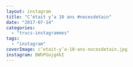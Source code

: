```yaml
---
layout: instagram
title: "C’était y’a 10 ans #nocesdetain"
date: "2017-07-14"
categories: 
  - "trucs-instagrammes"
tags: 
  - "instagram"
coverImage: c’etait-y’a-10-ans-nocesdetain.jpg
instagram: BWhPGojg4kI
---
```

